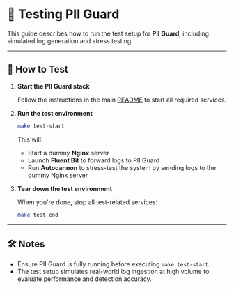 # 🧪 Testing PII Guard

This guide describes how to run the test setup for **PII Guard**, including simulated log generation and stress testing.

---

## 🚀 How to Test

1. **Start the PII Guard stack**

   Follow the instructions in the main [README](../README.md) to start all required services.

2. **Run the test environment**

   ```bash
   make test-start
   ```

   This will:

   - Start a dummy **Nginx** server
   - Launch **Fluent Bit** to forward logs to PII Guard
   - Run **Autocannon** to stress-test the system by sending logs to the dummy Nginx server

3. **Tear down the test environment**

   When you're done, stop all test-related services:

   ```bash
   make test-end
   ```

---

## 🛠️ Notes

- Ensure PII Guard is fully running before executing `make test-start`.
- The test setup simulates real-world log ingestion at high volume to evaluate performance and detection accuracy.
